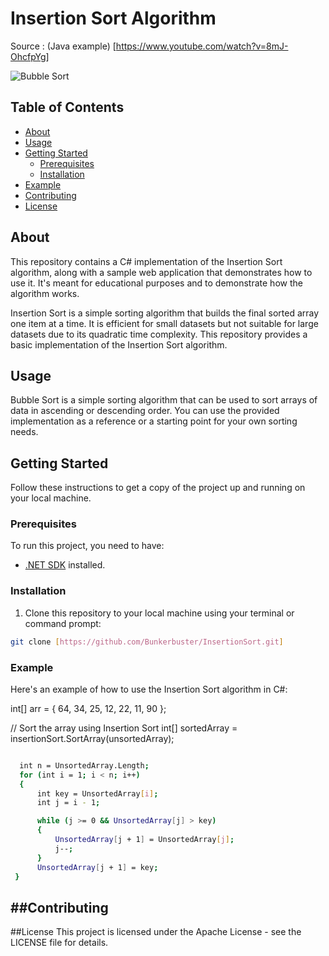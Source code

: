 # Insertion Sort Algorithm

Source : (Java example) [https://www.youtube.com/watch?v=8mJ-OhcfpYg]

![Bubble Sort](bubble-sort.png)

## Table of Contents
- [About](#about)
- [Usage](#usage)
- [Getting Started](#getting-started)
  - [Prerequisites](#prerequisites)
  - [Installation](#installation)
- [Example](#example)
- [Contributing](#contributing)
- [License](#license)

## About

This repository contains a C# implementation of the Insertion Sort algorithm, along with a sample web application that demonstrates how to use it. It's meant for educational purposes and to demonstrate how the algorithm works.

Insertion Sort is a simple sorting algorithm that builds the final sorted array one item at a time. It is efficient for small datasets but not suitable for large datasets due to its quadratic time complexity. This repository provides a basic implementation of the Insertion Sort algorithm.

## Usage

Bubble Sort is a simple sorting algorithm that can be used to sort arrays of data in ascending or descending order. You can use the provided implementation as a reference or a starting point for your own sorting needs.

## Getting Started

Follow these instructions to get a copy of the project up and running on your local machine.

### Prerequisites

To run this project, you need to have:

- [.NET SDK](https://dotnet.microsoft.com/download) installed.

### Installation

1. Clone this repository to your local machine using your terminal or command prompt:

```bash
git clone [https://github.com/Bunkerbuster/InsertionSort.git]
```

### Example
Here's an example of how to use the Insertion Sort algorithm in C#:

int[] arr = { 64, 34, 25, 12, 22, 11, 90 };

// Sort the array using Insertion Sort
  int[] sortedArray = insertionSort.SortArray(unsortedArray);

```bash

  int n = UnsortedArray.Length;
  for (int i = 1; i < n; i++)
  {
      int key = UnsortedArray[i];
      int j = i - 1;

      while (j >= 0 && UnsortedArray[j] > key)
      {
          UnsortedArray[j + 1] = UnsortedArray[j];
          j--;
      }
      UnsortedArray[j + 1] = key;
 }
```
##Contributing
-

##License
This project is licensed under the Apache License - see the LICENSE file for details.


